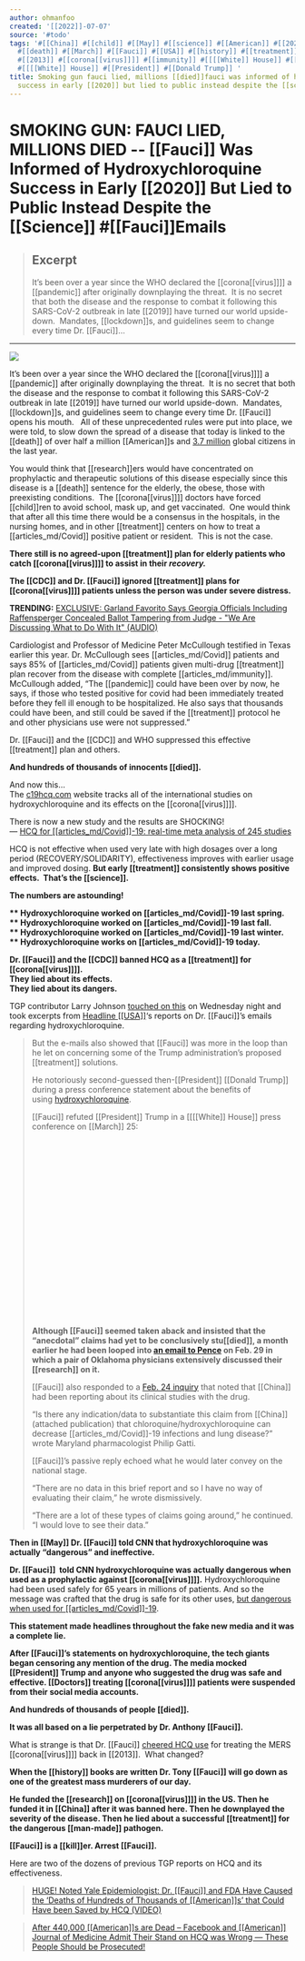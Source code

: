 ```yaml
---
author: ohmanfoo
created: '[[2022]]-07-07'
source: '#todo'
tags: '#[[China]] #[[child]] #[[May]] #[[science]] #[[American]] #[[2020]] #[[man-made]] #[[pandemic]] #[[2019]] #[[Covid]]
  #[[death]] #[[March]] #[[Fauci]] #[[USA]] #[[history]] #[[treatment]] #[[kill]] #[[child]]ren #[[lockdown]] #[[died]] #[[Science]]
  #[[2013]] #[[corona[[virus]]]] #[[immunity]] #[[[[White]] House]] #[[CDC]] #[[COVID]] #[[virus]] #[[White]] #[[research]] #[[Doctors]]
  #[[[[White]] House]] #[[President]] #[[Donald Trump]] '
title: Smoking gun fauci lied, millions [[died]]fauci was informed of hydroxychloroquine
  success in early [[2020]] but lied to public instead despite the [[science]] fauciemails.md
---
```


# SMOKING GUN: FAUCI LIED, MILLIONS DIED -- [[Fauci]] Was Informed of Hydroxychloroquine Success in Early [[2020]] But Lied to Public Instead Despite the [[Science]] #[[Fauci]]Emails

> ## Excerpt
> It’s been over a year since the WHO declared the [[corona[[virus]]]] a [[pandemic]] after originally downplaying the threat.  It is no secret that both the disease and the response to combat it following this SARS-CoV-2 outbreak in late [[2019]] have turned our world upside-down.  Mandates, [[lockdown]]s, and guidelines seem to change every time Dr. [[Fauci]]…

---
![](https://www.thegatewaypundit.com/wp-content/uploads/F0EFBF54-867E-4737-B2A5-99D0728CC073.jpeg)

It’s been over a year since the WHO declared the [[corona[[virus]]]] a [[pandemic]] after originally downplaying the threat.  It is no secret that both the disease and the response to combat it following this SARS-CoV-2 outbreak in late [[2019]] have turned our world upside-down.  Mandates, [[lockdown]]s, and guidelines seem to change every time Dr. [[Fauci]] opens his mouth.   All of these unprecedented rules were put into place, we were told, to slow down the spread of a disease that today is linked to the [[death]] of over half a million [[American]]s and [3.7 million](https://www.worldometers.info/[[corona[[virus]]]]/) global citizens in the last year.

You would think that [[research]]ers would have concentrated on prophylactic and therapeutic solutions of this disease especially since this disease is a [[death]] sentence for the elderly, the obese, those with preexisting conditions.  The [[corona[[virus]]]] doctors have forced [[child]]ren to avoid school, mask up, and get vaccinated.  One would think that after all this time there would be a consensus in the hospitals, in the nursing homes, and in other [[treatment]] centers on how to treat a [[articles_md/Covid]] positive patient or resident.  This is not the case.

**There still is no agreed-upon [[treatment]] plan for elderly patients who catch [[corona[[virus]]]] to assist in their _recovery._**

**The [[CDC]] and Dr. [[Fauci]] ignored [[treatment]] plans for [[corona[[virus]]]] patients unless the person was under severe distress.**

**TRENDING:** [EXCLUSIVE: Garland Favorito Says Georgia Officials Including Raffensperger Concealed Ballot Tampering from Judge - "We Are Discussing What to Do With It" (AUDIO)](https://www.thegatewaypundit.com/2021/06/exclusive-garland-favorito-says-georgia-officials-including-raffensperger-concealed-ballot-tampering-judge-discussing-audio/)

Cardiologist and Professor of Medicine Peter McCullough testified in Texas earlier this year. Dr. McCullough sees [[articles_md/Covid]] patients and says 85% of [[articles_md/Covid]] patients given multi-drug [[treatment]] plan recover from the disease with complete [[articles_md/immunity]]. McCullough added, “The [[pandemic]] could have been over by now, he says, if those who tested positive for covid had been immediately treated before they fell ill enough to be hospitalized. He also says that thousands could have been, and still could be saved if the [[treatment]] protocol he and other physicians use were not suppressed.”

Dr. [[Fauci]] and the [[CDC]] and WHO suppressed this effective [[treatment]] plan and others.

**And hundreds of thousands of innocents [[died]].**

And now this…  
The [c19hcq.com](https://c19hcq.com/) website tracks all of the international studies on hydroxychloroquine and its effects on the [[corona[[virus]]]].

There is now a new study and the results are SHOCKING!  
— [HCQ for [[articles_md/Covid]]-19: real-time meta analysis of 245 studies](https://c19hcq.com/)

HCQ is not effective when used very late with high dosages over a long period (RECOVERY/SOLIDARITY), effectiveness improves with earlier usage and improved dosing. **But early [[treatment]] consistently shows positive effects.  That’s the [[science]].**

**The numbers are astounding!**

**\*\* Hydroxychloroquine worked on [[articles_md/Covid]]-19 last spring.  
\*\* Hydroxychloroquine worked on [[articles_md/Covid]]-19 last fall.  
\*\* Hydroxychloroquine worked on [[articles_md/Covid]]-19 last winter.  
\*\* Hydroxychloroquine works on [[articles_md/Covid]]-19 today.**

**Dr. [[Fauci]] and the [[CDC]] banned HCQ as a [[treatment]] for [[corona[[virus]]]].**  
**They lied about its effects.**  
**They lied about its dangers.**

TGP contributor Larry Johnson [touched on this](https://www.thegatewaypundit.com/2021/06/fauci-fiddled-corona-spread-like-wildfire/) on Wednesday night and took excerpts from [Headline [[USA]]](https://headlineusa.com/fauci-schmooze-cbs-ignore-trump/?utm_source=H[[USA]]email&utm_medium=email&utm_campaign=H[[USA]]email)‘s reports on Dr. [[Fauci]]’s emails regarding hydroxychloroquine.

> But the e-mails also showed that [[Fauci]] was more in the loop than he let on concerning some of the Trump administration’s proposed [[treatment]] solutions.
> 
> He notoriously second-guessed then-[[President]] [[Donald Trump]] during a press conference statement about the benefits of using [hydroxychloroquine](https://headlineusa.com/tag/hydroxychloroquine).
> 
> [[Fauci]] refuted [[President]] Trump in a [[[[White]] House]] press conference on [[March]] 25:
> 
> <iframe loading="lazy" title="YouTube video player" data-src="https://www.youtube.com/embed/DaDLya6j7jI" allowfullscreen="allowfullscreen" width="560" height="315" frameborder="0"></iframe>
> 
> **Although [[Fauci]] seemed taken aback and insisted that the “anecdotal” claims had yet to be conclusively stu[[died]], a month earlier he had been looped into [an email to Pence](https://www.documentcloud.org/documents/20793561-leopold-nih-foia-anthony-fauci-emails#document/p153) on Feb. 29 in which a pair of Oklahoma physicians extensively discussed their [[research]] on it.**
> 
> [[Fauci]] also responded to a [Feb. 24 inquiry](https://www.documentcloud.org/documents/20793561-leopold-nih-foia-anthony-fauci-emails#document/p456) that noted that [[China]] had been reporting about its clinical studies with the drug.
> 
> “Is there any indication/data to substantiate this claim from [[China]] (attached publication) that chloroquine/hydroxychloroquine can decrease [[articles_md/Covid]]-19 infections and lung disease?” wrote Maryland pharmacologist Philip Gatti.
> 
> [[Fauci]]’s passive reply echoed what he would later convey on the national stage.
> 
> “There are no data in this brief report and so I have no way of evaluating their claim,” he wrote dismissively.
> 
> “There are a lot of these types of claims going around,” he continued. “I would love to see their data.”

**Then in [[May]] Dr. [[Fauci]] told CNN that hydroxychloroquine was actually “dangerous” and ineffective.**

**Dr. [[Fauci]]  told CNN hydroxychloroquine was actually dangerous when used as a prophylactic against [[corona[[virus]]]].** Hydroxychloroquine had been used safely for 65 years in millions of patients. And so the message was crafted that the drug is safe for its other uses, [but dangerous when used for [[articles_md/Covid]]-19](https://www.nbcnews.com/news/world/who-temporarily-halts-trial-hydroxychloroquine-over-safety-concerns-n1214341).

**This statement made headlines throughout the fake new media and it was a complete lie.**

**After [[Fauci]]’s statements on hydroxychloroquine, the tech giants began censoring any mention of the drug. The media mocked [[President]] Trump and anyone who suggested the drug was safe and effective. [[Doctors]] treating [[corona[[virus]]]] patients were suspended from their social media accounts.**

**And hundreds of thousands of people [[died]].**

**It was all based on a lie perpetrated by Dr. Anthony [[Fauci]].**

What is strange is that Dr. [[Fauci]] [cheered HCQ use](https://www.thegatewaypundit.com/[[2020]]/04/wow-dr-fauci-cheered-hydroxychloroquine-success-treating-mers-[[corona[[virus]]]]-[[2013]]-today-skeptical-weird/) for treating the MERS [[corona[[virus]]]] back in [[2013]].  What changed?

**When the [[history]] books are written Dr. Tony [[Fauci]] will go down as one of the greatest mass murderers of our day.**

**He funded the [[research]] on [[corona[[virus]]]] in the US. Then he funded it in [[China]] after it was banned here. Then he downplayed the severity of the disease. Then he lied about a successful [[treatment]] for the dangerous [[man-made]] pathogen.**

**[[Fauci]] is a [[kill]]er. Arrest [[Fauci]].**

Here are two of the dozens of previous TGP reports on HCQ and its effectiveness.

> [HUGE! Noted Yale Epidemiologist: Dr. [[Fauci]] and FDA Have Caused the ‘Deaths of Hundreds of Thousands of [[American]]s’ that Could Have been Saved by HCQ (VIDEO)](https://www.thegatewaypundit.com/[[2020]]/08/huge-noted-yale-epidemiologist-dr-fauci-fda-caused-[[death]]s-hundreds-thousands-americans-saved-hcq-video/)

> [After 440,000 [[American]]s are Dead – Facebook and [[American]] Journal of Medicine Admit Their Stand on HCQ was Wrong — These People Should be Prosecuted!](https://www.thegatewaypundit.com/2021/01/440000-americans-dead-facebook-american-journal-medicine-admit-stand-hcq-wrong-people-prosecuted/)